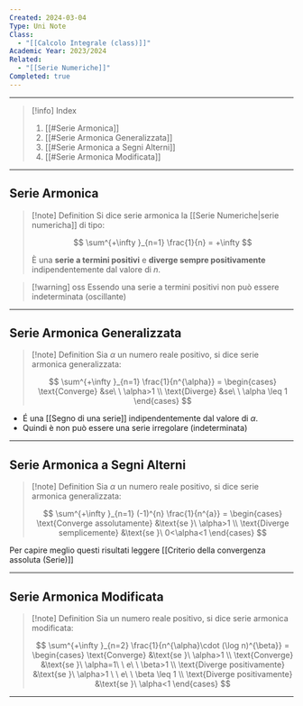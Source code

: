 ```yaml
---
Created: 2024-03-04
Type: Uni Note
Class:
  - "[[Calcolo Integrale (class)]]"
Academic Year: 2023/2024
Related:
  - "[[Serie Numeriche]]"
Completed: true
---
```

---

>[!info] Index
>1. [[#Serie Armonica]]
>2. [[#Serie Armonica Generalizzata]]
>3. [[#Serie Armonica a Segni Alterni]]
>4. [[#Serie Armonica Modificata]]

---
## Serie Armonica

>[!note] Definition
>Si dice serie armonica la [[Serie Numeriche|serie numericha]] di tipo:
>
>$$
>\sum^{+\infty }_{n=1} \frac{1}{n} = +\infty 
>$$
>
>È una **serie a termini positivi** e **diverge sempre positivamente** indipendentemente dal valore di $n$.

>[!warning] oss
>Essendo una serie a termini positivi non può essere indeterminata (oscillante)

---
## Serie Armonica Generalizzata 

>[!note] Definition
>Sia $\alpha$ un numero reale positivo, si dice serie armonica generalizzata:
>
>$$
>\sum^{+\infty }_{n=1} \frac{1}{n^{\alpha}} = \begin{cases}
>\text{Converge} &se\ \ \alpha>1 \\
>\text{Diverge} &se\ \ \alpha \leq 1
>\end{cases}
>$$

- É una [[Segno di una serie]] indipendentemente dal valore di $\alpha$.
- Quindi è non può essere una serie irregolare (indeterminata)

---
## Serie Armonica a Segni Alterni

>[!note] Definition
>Sia $\alpha$ un numero reale positivo, si dice serie armonica generalizzata:
>
>$$
>\sum^{+\infty }_{n=1} (-1)^{n} \frac{1}{n^{a}} = \begin{cases}
>\text{Converge assolutamente} &\text{se }\ \alpha>1 \\
>\text{Diverge semplicemente} &\text{se }\ 0<\alpha<1 
>\end{cases} 
>$$

Per capire meglio questi risultati leggere [[Criterio della convergenza assoluta (Serie)]]

---
## Serie Armonica Modificata

>[!note] Definition
> Sia un numero reale positivo, si dice serie armonica modificata:
>
>$$
>\sum^{+\infty }_{n=2} \frac{1}{n^{\alpha}\cdot (\log n)^{\beta}} = \begin{cases}
>\text{Converge} &\text{se }\ \alpha>1 \\
>\text{Converge} &\text{se }\ \alpha=1\ \ e\ \ \beta>1 \\
>\text{Diverge positivamente} &\text{se }\ \alpha>1 \ \ e\ \ \beta \leq 1 \\
>\text{Diverge positivamente} &\text{se }\ \alpha<1
>\end{cases}
>$$

---